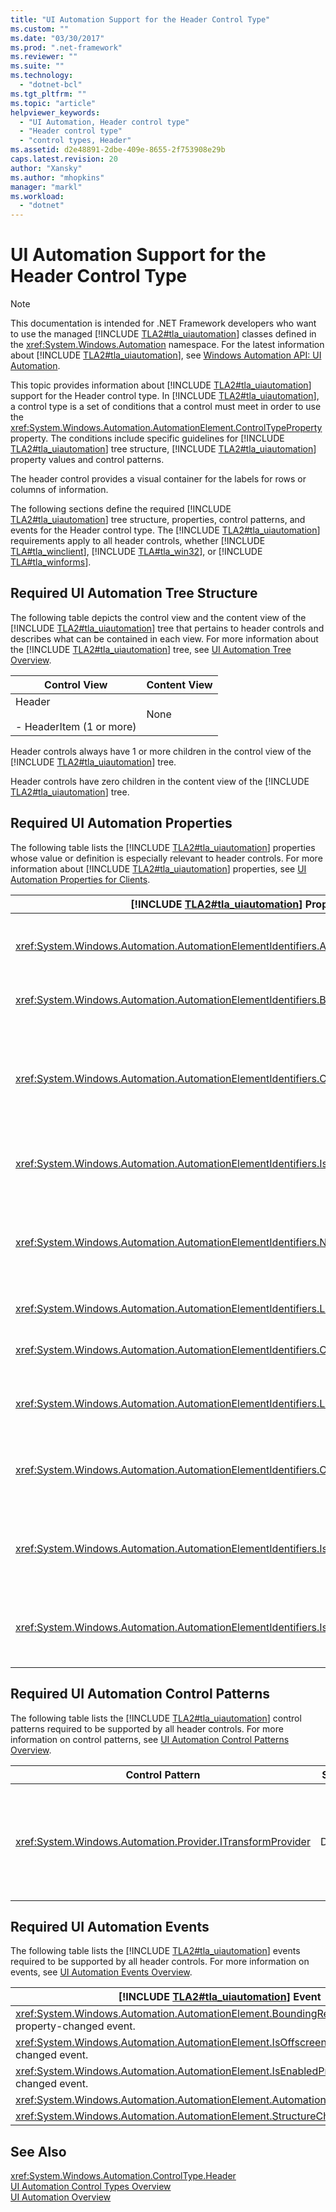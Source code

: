```yaml
---
title: "UI Automation Support for the Header Control Type"
ms.custom: ""
ms.date: "03/30/2017"
ms.prod: ".net-framework"
ms.reviewer: ""
ms.suite: ""
ms.technology: 
  - "dotnet-bcl"
ms.tgt_pltfrm: ""
ms.topic: "article"
helpviewer_keywords: 
  - "UI Automation, Header control type"
  - "Header control type"
  - "control types, Header"
ms.assetid: d2e48891-2dbe-409e-8655-2f753908e29b
caps.latest.revision: 20
author: "Xansky"
ms.author: "mhopkins"
manager: "markl"
ms.workload: 
  - "dotnet"
---
```

# UI Automation Support for the Header Control Type
> [!NOTE]
>  This documentation is intended for .NET Framework developers who want to use the managed [!INCLUDE [TLA2#tla_uiautomation](../../../includes/tla2sharptla-uiautomation-md.md)] classes defined in the <xref:System.Windows.Automation> namespace. For the latest information about [!INCLUDE [TLA2#tla_uiautomation](../../../includes/tla2sharptla-uiautomation-md.md)], see [Windows Automation API: UI Automation](http://go.microsoft.com/fwlink/?LinkID=156746).  

 This topic provides information about [!INCLUDE [TLA2#tla_uiautomation](../../../includes/tla2sharptla-uiautomation-md.md)] support for the Header control type. In [!INCLUDE [TLA2#tla_uiautomation](../../../includes/tla2sharptla-uiautomation-md.md)], a control type is a set of conditions that a control must meet in order to use the <xref:System.Windows.Automation.AutomationElement.ControlTypeProperty> property. The conditions include specific guidelines for [!INCLUDE [TLA2#tla_uiautomation](../../../includes/tla2sharptla-uiautomation-md.md)] tree structure, [!INCLUDE [TLA2#tla_uiautomation](../../../includes/tla2sharptla-uiautomation-md.md)] property values and control patterns.  

 The header control provides a visual container for the labels for rows or columns of information.  

 The following sections define the required [!INCLUDE [TLA2#tla_uiautomation](../../../includes/tla2sharptla-uiautomation-md.md)] tree structure, properties, control patterns, and events for the Header control type. The [!INCLUDE [TLA2#tla_uiautomation](../../../includes/tla2sharptla-uiautomation-md.md)] requirements apply to all header controls, whether [!INCLUDE [TLA#tla_winclient](../../../includes/tlasharptla-winclient-md.md)], [!INCLUDE [TLA#tla_win32](../../../includes/tlasharptla-win32-md.md)], or [!INCLUDE [TLA#tla_winforms](../../../includes/tlasharptla-winforms-md.md)].  

<a name="Required_UI_Automation_Tree_Structure"></a>   
## Required UI Automation Tree Structure  
 The following table depicts the control view and the content view of the [!INCLUDE [TLA2#tla_uiautomation](../../../includes/tla2sharptla-uiautomation-md.md)] tree that pertains to header controls and describes what can be contained in each view. For more information about the [!INCLUDE [TLA2#tla_uiautomation](../../../includes/tla2sharptla-uiautomation-md.md)] tree, see [UI Automation Tree Overview](../../../docs/framework/ui-automation/ui-automation-tree-overview.md).  

|Control View|Content View|  
|------------------|------------------|  
|Header<br /><br /> -   HeaderItem (1 or more)|None|  

 Header controls always have 1 or more children in the control view of the [!INCLUDE [TLA2#tla_uiautomation](../../../includes/tla2sharptla-uiautomation-md.md)] tree.  

 Header controls have zero children in the content view of the [!INCLUDE [TLA2#tla_uiautomation](../../../includes/tla2sharptla-uiautomation-md.md)] tree.  

<a name="Required_UI_Automation_Properties"></a>   
## Required UI Automation Properties  
 The following table lists the [!INCLUDE [TLA2#tla_uiautomation](../../../includes/tla2sharptla-uiautomation-md.md)] properties whose value or definition is especially relevant to header controls. For more information about [!INCLUDE [TLA2#tla_uiautomation](../../../includes/tla2sharptla-uiautomation-md.md)] properties, see [UI Automation Properties for Clients](../../../docs/framework/ui-automation/ui-automation-properties-for-clients.md).  


| [!INCLUDE [TLA2#tla_uiautomation](../../../includes/tla2sharptla-uiautomation-md.md)] Property |   Value    |                                                                                              Notes                                                                                               |
|------------------------------------------------------------------------------------------------|------------|--------------------------------------------------------------------------------------------------------------------------------------------------------------------------------------------------|
|       <xref:System.Windows.Automation.AutomationElementIdentifiers.AutomationIdProperty>       | See notes. |                                                       The value of this property needs to be unique across all controls in an application.                                                       |
|    <xref:System.Windows.Automation.AutomationElementIdentifiers.BoundingRectangleProperty>     | See notes. |                                                                     The outermost rectangle that contains the whole control.                                                                     |
|      <xref:System.Windows.Automation.AutomationElementIdentifiers.ClickablePointProperty>      | See notes. | Supported if there is a bounding rectangle. If not every point within the bounding rectangle is clickable, and you perform specialized hit testing, then override and provide a clickable point. |
|   <xref:System.Windows.Automation.AutomationElementIdentifiers.IsKeyboardFocusableProperty>    | See notes. |                                                            If the control can receive keyboard focus, it must support this property.                                                             |
|           <xref:System.Windows.Automation.AutomationElementIdentifiers.NameProperty>           | See notes. |                     The header control needs a name if there is more than one row header or more than one column header. This identifies the information within the header.                      |
|        <xref:System.Windows.Automation.AutomationElementIdentifiers.LabeledByProperty>         |  `Null`.   |                                                                           Header controls do not have a static label.                                                                            |
|       <xref:System.Windows.Automation.AutomationElementIdentifiers.ControlTypeProperty>        |   Header   |                                           This value is the same for all [!INCLUDE [TLA2#tla_ui](../../../includes/tla2sharptla-ui-md.md)] frameworks.                                           |
|   <xref:System.Windows.Automation.AutomationElementIdentifiers.LocalizedControlTypeProperty>   |  "header"  |                                           This value is the same for all [!INCLUDE [TLA2#tla_ui](../../../includes/tla2sharptla-ui-md.md)] frameworks.                                           |
|       <xref:System.Windows.Automation.AutomationElementIdentifiers.OrientationProperty>        | Horizontal |                                       The value of this property exposes the position of the header control - whether it is a row header or column header.                                       |
|     <xref:System.Windows.Automation.AutomationElementIdentifiers.IsContentElementProperty>     |   False    |                    The header control is not included in the content view of the [!INCLUDE [TLA2#tla_uiautomation](../../../includes/tla2sharptla-uiautomation-md.md)] tree.                     |
|     <xref:System.Windows.Automation.AutomationElementIdentifiers.IsControlElementProperty>     |    True    |                   The header control is always included in the control view of the [!INCLUDE [TLA2#tla_uiautomation](../../../includes/tla2sharptla-uiautomation-md.md)] tree.                   |

<a name="Required_UI_Automation_Control_Patterns"></a>   
## Required UI Automation Control Patterns  
 The following table lists the [!INCLUDE [TLA2#tla_uiautomation](../../../includes/tla2sharptla-uiautomation-md.md)] control patterns required to be supported by all header controls. For more information on control patterns, see [UI Automation Control Patterns Overview](../../../docs/framework/ui-automation/ui-automation-control-patterns-overview.md).  

|Control Pattern|Support|Notes|  
|---------------------|-------------|-----------|  
|<xref:System.Windows.Automation.Provider.ITransformProvider>|Depends|Implement this control pattern if the header control can be resized.|  

<a name="Required_UI_Automation_Events"></a>   
## Required UI Automation Events  
 The following table lists the [!INCLUDE [TLA2#tla_uiautomation](../../../includes/tla2sharptla-uiautomation-md.md)] events required to be supported by all header controls. For more information on events, see [UI Automation Events Overview](../../../docs/framework/ui-automation/ui-automation-events-overview.md).  


|     [!INCLUDE [TLA2#tla_uiautomation](../../../includes/tla2sharptla-uiautomation-md.md)] Event      | Support  | Notes |
|------------------------------------------------------------------------------------------------------|----------|-------|
| <xref:System.Windows.Automation.AutomationElement.BoundingRectangleProperty> property-changed event. | Required | None  |
|    <xref:System.Windows.Automation.AutomationElement.IsOffscreenProperty> property-changed event.    | Required | None  |
|     <xref:System.Windows.Automation.AutomationElement.IsEnabledProperty> property-changed event.     | Required | None  |
|            <xref:System.Windows.Automation.AutomationElement.AutomationFocusChangedEvent>            | Required | None  |
|               <xref:System.Windows.Automation.AutomationElement.StructureChangedEvent>               | Required | None  |

## See Also  
 <xref:System.Windows.Automation.ControlType.Header>  
 [UI Automation Control Types Overview](../../../docs/framework/ui-automation/ui-automation-control-types-overview.md)  
 [UI Automation Overview](../../../docs/framework/ui-automation/ui-automation-overview.md)
